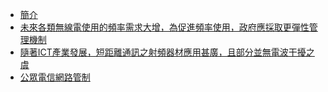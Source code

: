 * [簡介](README.md)
* [未來各類無線電使用的頻率需求大增，為促進頻率使用，政府應採取更彈性管理機制](1.md)
* [隨著ICT產業發展，短距離通訊之射頻器材應用甚廣，且部分並無電波干擾之虞](2.md)
* [公眾電信網路管制](3.md)
